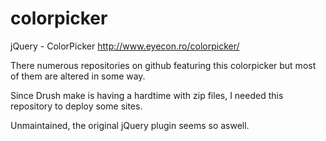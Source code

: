 colorpicker
===========

jQuery - ColorPicker http://www.eyecon.ro/colorpicker/

There numerous repositories on github featuring this colorpicker but most of them are altered in some way.

Since Drush make is having a hardtime with zip files, I needed this repository to deploy some sites.

Unmaintained, the original jQuery plugin seems so aswell.